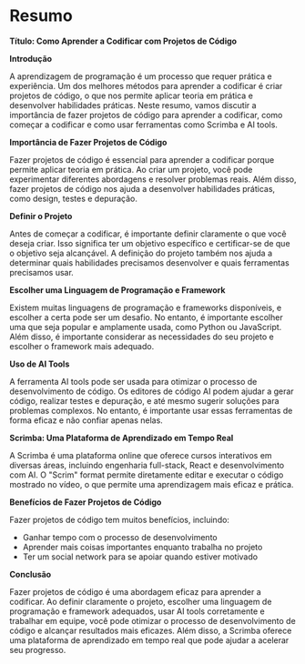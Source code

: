 # Resumo

**Título: Como Aprender a Codificar com Projetos de Código**

**Introdução**

A aprendizagem de programação é um processo que requer prática e experiência. Um dos melhores métodos para aprender a codificar é criar projetos de código, o que nos permite aplicar teoria em prática e desenvolver habilidades práticas. Neste resumo, vamos discutir a importância de fazer projetos de código para aprender a codificar, como começar a codificar e como usar ferramentas como Scrimba e AI tools.

**Importância de Fazer Projetos de Código**

Fazer projetos de código é essencial para aprender a codificar porque permite aplicar teoria em prática. Ao criar um projeto, você pode experimentar diferentes abordagens e resolver problemas reais. Além disso, fazer projetos de código nos ajuda a desenvolver habilidades práticas, como design, testes e depuração.

**Definir o Projeto**

Antes de começar a codificar, é importante definir claramente o que você deseja criar. Isso significa ter um objetivo específico e certificar-se de que o objetivo seja alcançável. A definição do projeto também nos ajuda a determinar quais habilidades precisamos desenvolver e quais ferramentas precisamos usar.

**Escolher uma Linguagem de Programação e Framework**

Existem muitas linguagens de programação e frameworks disponíveis, e escolher a certa pode ser um desafio. No entanto, é importante escolher uma que seja popular e amplamente usada, como Python ou JavaScript. Além disso, é importante considerar as necessidades do seu projeto e escolher o framework mais adequado.

**Uso de AI Tools**

A ferramenta AI tools pode ser usada para otimizar o processo de desenvolvimento de código. Os editores de código AI podem ajudar a gerar código, realizar testes e depuração, e até mesmo sugerir soluções para problemas complexos. No entanto, é importante usar essas ferramentas de forma eficaz e não confiar apenas nelas.

**Scrimba: Uma Plataforma de Aprendizado em Tempo Real**

A Scrimba é uma plataforma online que oferece cursos interativos em diversas áreas, incluindo engenharia full-stack, React e desenvolvimento com AI. O "Scrim" format permite diretamente editar e executar o código mostrado no vídeo, o que permite uma aprendizagem mais eficaz e prática.

**Benefícios de Fazer Projetos de Código**

Fazer projetos de código tem muitos benefícios, incluindo:

* Ganhar tempo com o processo de desenvolvimento
* Aprender mais coisas importantes enquanto trabalha no projeto
* Ter um social network para se apoiar quando estiver motivado

**Conclusão**

Fazer projetos de código é uma abordagem eficaz para aprender a codificar. Ao definir claramente o projeto, escolher uma linguagem de programação e framework adequados, usar AI tools corretamente e trabalhar em equipe, você pode otimizar o processo de desenvolvimento de código e alcançar resultados mais eficazes. Além disso, a Scrimba oferece uma plataforma de aprendizado em tempo real que pode ajudar a acelerar seu progresso.
